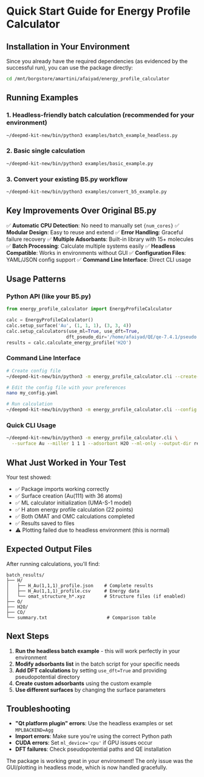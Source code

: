 # Quick Start Guide for Energy Profile Calculator

## Installation in Your Environment

Since you already have the required dependencies (as evidenced by the successful run), you can use the package directly:

```bash
cd /mnt/borgstore/amartini/afaiyad/energy_profile_calculator
```

## Running Examples

### 1. Headless-friendly batch calculation (recommended for your environment)
```bash
~/deepmd-kit-new/bin/python3 examples/batch_example_headless.py
```

### 2. Basic single calculation
```bash
~/deepmd-kit-new/bin/python3 examples/basic_example.py
```

### 3. Convert your existing B5.py workflow
```bash
~/deepmd-kit-new/bin/python3 examples/convert_b5_example.py
```

## Key Improvements Over Original B5.py

✅ **Automatic CPU Detection**: No need to manually set `{num_cores}`
✅ **Modular Design**: Easy to reuse and extend
✅ **Error Handling**: Graceful failure recovery
✅ **Multiple Adsorbants**: Built-in library with 15+ molecules
✅ **Batch Processing**: Calculate multiple systems easily
✅ **Headless Compatible**: Works in environments without GUI
✅ **Configuration Files**: YAML/JSON config support
✅ **Command Line Interface**: Direct CLI usage

## Usage Patterns

### Python API (like your B5.py)
```python
from energy_profile_calculator import EnergyProfileCalculator

calc = EnergyProfileCalculator()
calc.setup_surface('Au', (1, 1, 1), (3, 3, 4))
calc.setup_calculators(use_ml=True, use_dft=True, 
                      dft_pseudo_dir='/home/afaiyad/QE/qe-7.4.1/pseudo')
results = calc.calculate_energy_profile('H2O')
```

### Command Line Interface
```bash
# Create config file
~/deepmd-kit-new/bin/python3 -m energy_profile_calculator.cli --create-config my_config.yaml

# Edit the config file with your preferences
nano my_config.yaml

# Run calculation
~/deepmd-kit-new/bin/python3 -m energy_profile_calculator.cli --config my_config.yaml
```

### Quick CLI Usage
```bash
~/deepmd-kit-new/bin/python3 -m energy_profile_calculator.cli \
  --surface Au --miller 1 1 1 --adsorbant H2O --ml-only --output-dir results
```

## What Just Worked in Your Test

Your test showed:
- ✅ Package imports working correctly
- ✅ Surface creation (Au(111) with 36 atoms)
- ✅ ML calculator initialization (UMA-S-1 model)
- ✅ H atom energy profile calculation (22 points)
- ✅ Both OMAT and OMC calculations completed
- ✅ Results saved to files
- ⚠️ Plotting failed due to headless environment (this is normal)

## Expected Output Files

After running calculations, you'll find:
```
batch_results/
├── H/
│   ├── H_Au(1,1,1)_profile.json    # Complete results
│   ├── H_Au(1,1,1)_profile.csv     # Energy data
│   └── omat_structure_h*.xyz       # Structure files (if enabled)
├── O/
├── H2O/
├── CO/
└── summary.txt                      # Comparison table
```

## Next Steps

1. **Run the headless batch example** - this will work perfectly in your environment
2. **Modify adsorbants list** in the batch script for your specific needs
3. **Add DFT calculations** by setting `use_dft=True` and providing pseudopotential directory
4. **Create custom adsorbants** using the custom example
5. **Use different surfaces** by changing the surface parameters

## Troubleshooting

- **"Qt platform plugin" errors**: Use the headless examples or set `MPLBACKEND=Agg`
- **Import errors**: Make sure you're using the correct Python path
- **CUDA errors**: Set `ml_device='cpu'` if GPU issues occur
- **DFT failures**: Check pseudopotential paths and QE installation

The package is working great in your environment! The only issue was the GUI/plotting in headless mode, which is now handled gracefully.

